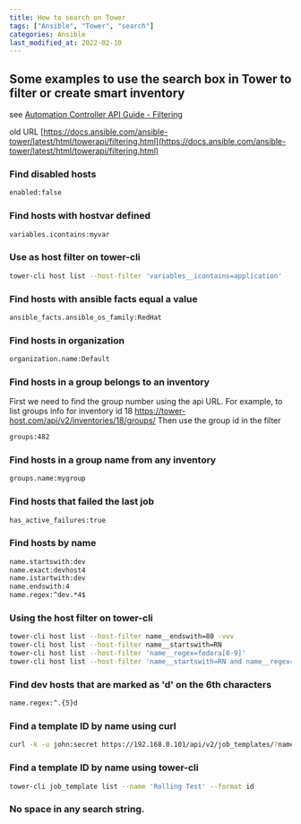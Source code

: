 ```yaml
---
title: How to search on Tower
tags: ["Ansible", "Tower", "search"]
categories: Ansible
last_modified_at: 2022-02-10
---
```

## Some examples to use the search box in Tower to filter or create smart inventory

see [Automation Controller API Guide - Filtering](https://docs.ansible.com/automation-controller/latest/html/controllerapi/filtering.html)

old URL [https://docs.ansible.com/ansible-tower/latest/html/towerapi/filtering.html](https://docs.ansible.com/ansible-tower/latest/html/towerapi/filtering.html)
### Find disabled hosts
```bash
enabled:false
```

### Find hosts with hostvar defined
```bash
variables.icontains:myvar
```

### Use as host filter on tower-cli
```bash
tower-cli host list --host-filter 'variables__icontains=application'
```

### Find hosts with ansible facts equal a value
```bash
ansible_facts.ansible_os_family:RedHat
```

### Find hosts in organization
```bash
organization.name:Default
```

### Find hosts in a group belongs to an inventory
First we need to find the group number using the api URL.
For example, to list groups info for inventory id 18
https://tower-host.com/api/v2/inventories/18/groups/
Then use the group id in the filter
```bash
groups:482
```

### Find hosts in a group name from any inventory
```bash
groups.name:mygroup
```

### Find hosts that failed the last job
```bash
has_active_failures:true
```
### Find hosts by name
```bash
name.startswith:dev
name.exact:devhost4
name.istartwith:dev
name.endswith:4
name.regex:^dev.*4$
```

### Using the host filter on tower-cli
```bash
tower-cli host list --host-filter name__endswith=80 -vvv
tower-cli host list --host-filter name__startswith=RN
tower-cli host list --host-filter 'name__regex=fedora[0-9]'
tower-cli host list --host-filter 'name__startswith=RN and name__regex=01$'
```

### Find dev hosts that are marked as 'd' on the 6th characters
```bash
name.regex:^.{5}d
```

### Find a template ID by name using curl
```bash
curl -k -u john:secret https://192.168.0.101/api/v2/job_templates/?name='My Template' | python3 -c 'import json,sys; print (json.load(sys.stdin)["results"][0]["id"])'
```

### Find a template ID by name using tower-cli
```bash
tower-cli job_template list --name 'Rolling Test' --format id
```

### No space in any search string.
